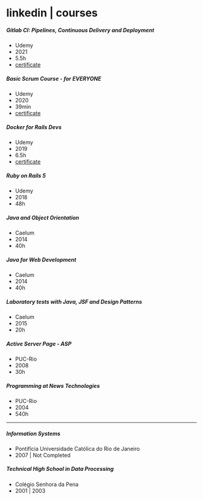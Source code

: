 # linkedin | courses

##### Gitlab CI: Pipelines, Continuous Delivery and Deployment
- Udemy
- 2021
- 5.5h
- [certificate](/personal/linkedin/files/certificates/udemy-gitlab_ci-pipelines_continuous_delivery_e_deployment.pdf ':ignore :target=_blank')

##### Basic Scrum Course - for EVERYONE
- Udemy
- 2020
- 39min
- [certificate](/personal/linkedin/files/certificates/udemy-curso_de_scrum_basico-para_todos.pdf ':ignore :target=_blank')

##### Docker for Rails Devs
- Udemy
- 2019
- 6.5h
- [certificate](/personal/linkedin/files/certificates/udemy-docker_para_desenvolvedores_ruby_on_rails.pdf ':ignore :target=_blank')

##### Ruby on Rails 5
- Udemy
- 2018
- 48h

##### Java and Object Orientation
- Caelum
- 2014
- 40h

##### Java for Web Development
- Caelum
- 2014
- 40h

##### Laboratory tests with Java, JSF and Design Patterns
- Caelum
- 2015
- 20h

##### Active Server Page - ASP
- PUC-Rio
- 2008
- 30h

##### Programming at News Technologies
- PUC-Rio
- 2004
- 540h

---

##### Information Systems
- Pontifícia Universidade Católica do Rio de Janeiro
- 2007 | Not Completed

##### Technical High School in Data Processing
- Colégio Senhora da Pena
- 2001 | 2003